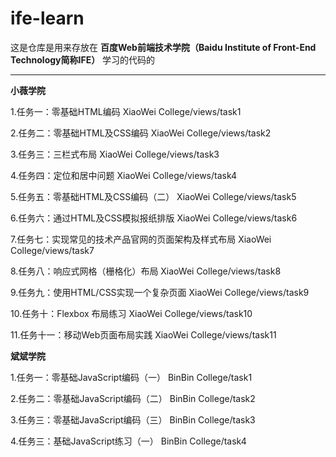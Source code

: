 # ife-learn
这是仓库是用来存放在 **百度Web前端技术学院（Baidu Institute of Front-End Technology简称IFE）** 学习的代码的

---
**小薇学院**

1.任务一：零基础HTML编码 XiaoWei College/views/task1

2.任务二：零基础HTML及CSS编码 XiaoWei College/views/task2

3.任务三：三栏式布局 XiaoWei College/views/task3

4.任务四：定位和居中问题 XiaoWei College/views/task4

5.任务五：零基础HTML及CSS编码（二） XiaoWei College/views/task5

6.任务六：通过HTML及CSS模拟报纸排版 XiaoWei College/views/task6

7.任务七：实现常见的技术产品官网的页面架构及样式布局 XiaoWei College/views/task7

8.任务八：响应式网格（栅格化）布局 XiaoWei College/views/task8

9.任务九：使用HTML/CSS实现一个复杂页面 XiaoWei College/views/task9

10.任务十：Flexbox 布局练习 XiaoWei College/views/task10

11.任务十一：移动Web页面布局实践 XiaoWei College/views/task11


**斌斌学院**

1.任务一：零基础JavaScript编码（一） BinBin College/task1

2.任务二：零基础JavaScript编码（二） BinBin College/task2

3.任务三：零基础JavaScript编码（三） BinBin College/task3

4.任务三：基础JavaScript练习（一） BinBin College/task4
